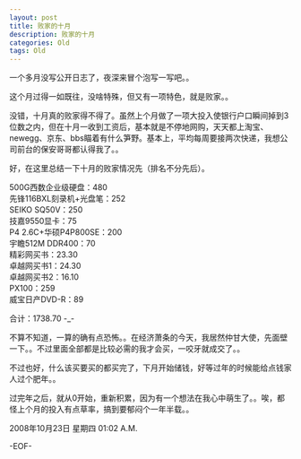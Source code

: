 ```yaml
---
layout: post
title: 败家的十月
description: 败家的十月
categories: Old
tags: Old
---
```

一个多月没写公开日志了，夜深来冒个泡写一写吧。。  
  
这个月过得一如既往，没啥特殊，但又有一项特色，就是败家。。  
  
没错，十月真的败家得不得了。虽然上个月做了一项大投入使银行户口瞬间掉到3位数之内，但在十月一收到工资后，基本就是不停地网购，天天都上淘宝、newegg、京东、bbs瞄着有什么笋野。基本上，平均每周要接两次快递，我想公司前台的保安哥哥都认得我了。。  
  
好，在这里总结一下十月的败家情况先（排名不分先后）。  
  
500G西数企业级硬盘：480  
先锋116BXL刻录机+光盘笔：252  
SEIKO SQ50V：250  
技嘉9550显卡：75  
P4 2.6C+华硕P4P800SE：200  
宇瞻512M DDR400：70  
精彩网买书：23.30  
卓越网买书1：24.30  
卓越网买书2：16.10  
PX100：259  
威宝日产DVD-R：89  
  
合计：1738.70 -\_-  
  
不算不知道，一算的确有点恐怖。。在经济萧条的今天，我居然仲甘大使，先面壁一下。。不过里面全部都是比较必需的我才会买，一咬牙就成交了。。  
  
不过也好，什么该买要买的都买完了，下月开始储钱，好等过年的时候能给点钱家人过个肥年。。  
  
过完年之后，就从0开始，重新积累，因为有一个想法在我心中萌生了。。唉，都怪上个月的投入有点草率，搞到要郁闷个一年半载。。

2008年10月23日 星期四  01:02 A.M.

-EOF-